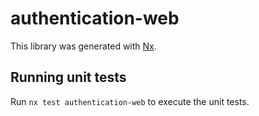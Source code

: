 # authentication-web

This library was generated with [Nx](https://nx.dev).

## Running unit tests

Run `nx test authentication-web` to execute the unit tests.
